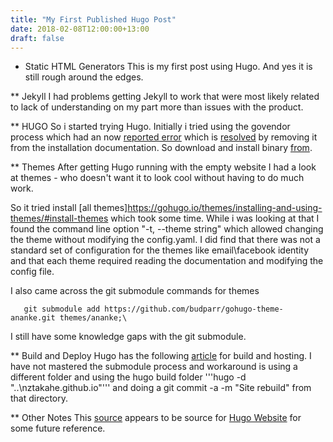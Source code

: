 ```yaml
---
title: "My First Published Hugo Post"
date: 2018-02-08T12:00:00+13:00
draft: false
---
```

* Static HTML Generators
This is my first post using Hugo.  And yes it is still rough around the edges.

** Jekyll
I had problems getting Jekyll to work that were most likely related to lack of understanding on my part more than issues with the product.

** HUGO
So i started trying Hugo.  Initially i tried using the govendor process which had an now [reported error](https://github.com/gohugoio/hugo/issues/4390) which is [resolved](https://github.com/gohugoio/hugoDocs/commit/c5963edaa07dfcda3204f7eabedea17228912a14) by removing it from the installation documentation.  So download and install binary [from](https://github.com/gohugoio/hugo/releases).

** Themes
After getting Hugo running with the empty website I had a look at themes - who doesn't want it to look cool without having to do much work.

So it tried install [all themes]https://gohugo.io/themes/installing-and-using-themes/#install-themes which took some time.  While i was looking at that I found the command line option "-t, --theme string" which allowed changing the theme without modifying the config.yaml.  I did find that there was not a standard set of configuration for the themes like email\facebook identity and that each theme required reading the documentation and modifying the config file.

I also came across the git submodule commands for themes
```
   git submodule add https://github.com/budparr/gohugo-theme-ananke.git themes/ananke;\
```
I still have some knowledge gaps with the git submodule.

** Build and Deploy
Hugo has the following [article](https://gohugo.io/hosting-and-deployment/) for build and hosting.  I have not mastered the submodule process and workaround is using a different folder and using the hugo build folder  '''hugo -d "..\nztakahe.github.io"''' and doing a git commit -a -m "Site rebuild" from that directory.


** Other Notes
This [source](https://github.com/gohugoio/hugoDocs) appears to be source for [Hugo Website](https://gohugo.io/getting-started) for some future reference.



